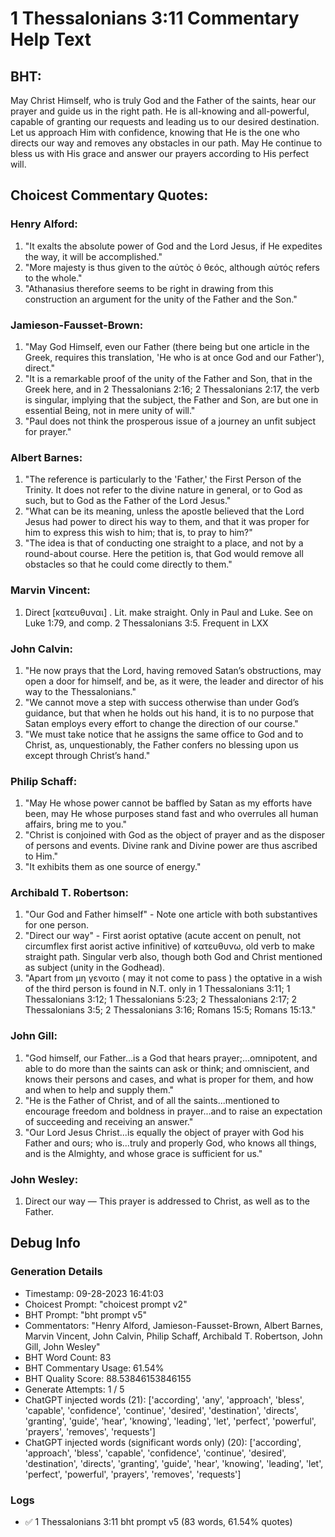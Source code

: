 # 1 Thessalonians 3:11 Commentary Help Text

## BHT:
May Christ Himself, who is truly God and the Father of the saints, hear our prayer and guide us in the right path. He is all-knowing and all-powerful, capable of granting our requests and leading us to our desired destination. Let us approach Him with confidence, knowing that He is the one who directs our way and removes any obstacles in our path. May He continue to bless us with His grace and answer our prayers according to His perfect will.

## Choicest Commentary Quotes:
### Henry Alford:
1. "It exalts the absolute power of God and the Lord Jesus, if He expedites the way, it will be accomplished."
2. "More majesty is thus given to the αὐτὸς ὁ θεός, although αὐτός refers to the whole."
3. "Athanasius therefore seems to be right in drawing from this construction an argument for the unity of the Father and the Son."

### Jamieson-Fausset-Brown:
1. "May God Himself, even our Father (there being but one article in the Greek, requires this translation, 'He who is at once God and our Father'), direct."
2. "It is a remarkable proof of the unity of the Father and Son, that in the Greek here, and in 2 Thessalonians 2:16; 2 Thessalonians 2:17, the verb is singular, implying that the subject, the Father and Son, are but one in essential Being, not in mere unity of will."
3. "Paul does not think the prosperous issue of a journey an unfit subject for prayer."

### Albert Barnes:
1. "The reference is particularly to the 'Father,' the First Person of the Trinity. It does not refer to the divine nature in general, or to God as such, but to God as the Father of the Lord Jesus."
2. "What can be its meaning, unless the apostle believed that the Lord Jesus had power to direct his way to them, and that it was proper for him to express this wish to him; that is, to pray to him?"
3. "The idea is that of conducting one straight to a place, and not by a round-about course. Here the petition is, that God would remove all obstacles so that he could come directly to them."

### Marvin Vincent:
1. Direct [κατευθυναι] . Lit. make straight. Only in Paul and Luke. See on Luke 1:79, and comp. 2 Thessalonians 3:5. Frequent in LXX

### John Calvin:
1. "He now prays that the Lord, having removed Satan’s obstructions, may open a door for himself, and be, as it were, the leader and director of his way to the Thessalonians."
2. "We cannot move a step with success otherwise than under God’s guidance, but that when he holds out his hand, it is to no purpose that Satan employs every effort to change the direction of our course."
3. "We must take notice that he assigns the same office to God and to Christ, as, unquestionably, the Father confers no blessing upon us except through Christ’s hand."

### Philip Schaff:
1. "May He whose power cannot be baffled by Satan as my efforts have been, may He whose purposes stand fast and who overrules all human affairs, bring me to you."
2. "Christ is conjoined with God as the object of prayer and as the disposer of persons and events. Divine rank and Divine power are thus ascribed to Him."
3. "It exhibits them as one source of energy."

### Archibald T. Robertson:
1. "Our God and Father himself" - Note one article with both substantives for one person.
2. "Direct our way" - First aorist optative (acute accent on penult, not circumflex first aorist active infinitive) of κατευθυνω, old verb to make straight path. Singular verb also, though both God and Christ mentioned as subject (unity in the Godhead).
3. "Apart from μη γενοιτο ( may it not come to pass ) the optative in a wish of the third person is found in N.T. only in 1 Thessalonians 3:11; 1 Thessalonians 3:12; 1 Thessalonians 5:23; 2 Thessalonians 2:17; 2 Thessalonians 3:5; 2 Thessalonians 3:16; Romans 15:5; Romans 15:13."

### John Gill:
1. "God himself, our Father...is a God that hears prayer;...omnipotent, and able to do more than the saints can ask or think; and omniscient, and knows their persons and cases, and what is proper for them, and how and when to help and supply them."
2. "He is the Father of Christ, and of all the saints...mentioned to encourage freedom and boldness in prayer...and to raise an expectation of succeeding and receiving an answer."
3. "Our Lord Jesus Christ...is equally the object of prayer with God his Father and ours; who is...truly and properly God, who knows all things, and is the Almighty, and whose grace is sufficient for us."

### John Wesley:
1. Direct our way — This prayer is addressed to Christ, as well as to the Father.


## Debug Info
### Generation Details
- Timestamp: 09-28-2023 16:41:03
- Choicest Prompt: "choicest prompt v2"
- BHT Prompt: "bht prompt v5"
- Commentators: "Henry Alford, Jamieson-Fausset-Brown, Albert Barnes, Marvin Vincent, John Calvin, Philip Schaff, Archibald T. Robertson, John Gill, John Wesley"
- BHT Word Count: 83
- BHT Commentary Usage: 61.54%
- BHT Quality Score: 88.53846153846155
- Generate Attempts: 1 / 5
- ChatGPT injected words (21):
	['according', 'any', 'approach', 'bless', 'capable', 'confidence', 'continue', 'desired', 'destination', 'directs', 'granting', 'guide', 'hear', 'knowing', 'leading', 'let', 'perfect', 'powerful', 'prayers', 'removes', 'requests']
- ChatGPT injected words (significant words only) (20):
	['according', 'approach', 'bless', 'capable', 'confidence', 'continue', 'desired', 'destination', 'directs', 'granting', 'guide', 'hear', 'knowing', 'leading', 'let', 'perfect', 'powerful', 'prayers', 'removes', 'requests']

### Logs
- ✅ 1 Thessalonians 3:11 bht prompt v5 (83 words, 61.54% quotes)